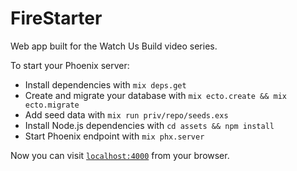 # FireStarter

Web app built for the Watch Us Build video series.

To start your Phoenix server:

  * Install dependencies with `mix deps.get`
  * Create and migrate your database with `mix ecto.create && mix ecto.migrate`
  * Add seed data with `mix run priv/repo/seeds.exs`
  * Install Node.js dependencies with `cd assets && npm install`
  * Start Phoenix endpoint with `mix phx.server`

Now you can visit [`localhost:4000`](http://localhost:4000) from your browser.

